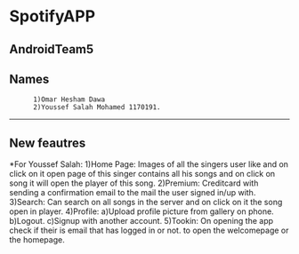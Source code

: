 # SpotifyAPP
AndroidTeam5
---
## Names
          1)Omar Hesham Dawa 
          2)Youssef Salah Mohamed 1170191.
---
## New feautres
*For Youssef Salah:
                    1)Home Page: Images of all the singers user like and on click on it open page of this singer contains all his songs and on click on song it will open the player of this song.
                    2)Premium:   Creditcard with sending a confirmation email to the mail the user signed in/up with.
                    3)Search:    Can search on all songs in the server and on click on it the song open in player.
                    4)Profile:    a)Upload profile picture from gallery on phone.
                                  b)Logout.
                                  c)Signup with another account.
                    5)Tookin: On opening the app check if their is email that has logged in or not. to open the welcomepage or the homepage.
